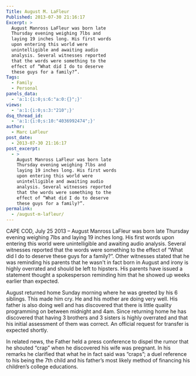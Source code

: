 ```yaml
---
Title: August M. LaFleur
Published: 2013-07-30 21:16:17
Excerpt: >
  August Manross LaFleur was born late
  Thursday evening weighing 7lbs and
  laying 19 inches long. His first words
  upon entering this world were
  unintelligible and awaiting audio
  analysis. Several witnesses reported
  that the words were something to the
  effect of “What did I do to deserve
  these guys for a family?”.
Tags:
  - Family
  - Personal
panels_data:
  - 'a:1:{i:0;s:6:"a:0:{}";}'
views:
  - 'a:1:{i:0;s:3:"210";}'
dsq_thread_id:
  - 'a:1:{i:0;s:10:"4036992474";}'
author:
  - Marc LaFleur
post_date:
  - 2013-07-30 21:16:17
post_excerpt:
  - >
    August Manross LaFleur was born late
    Thursday evening weighing 7lbs and
    laying 19 inches long. His first words
    upon entering this world were
    unintelligible and awaiting audio
    analysis. Several witnesses reported
    that the words were something to the
    effect of “What did I do to deserve
    these guys for a family?”.
permalink:
  - /august-m-lafleur/
---
```

CAPE COD, July 25 2013 – August Manross LaFleur was born late Thursday evening weighing 7lbs and laying 19 inches long. His first words upon entering this world were unintelligible and awaiting audio analysis. Several witnesses reported that the words were something to the effect of “What did I do to deserve these guys for a family?”. Other witnesses stated that he was reminding his parents that he wasn't in fact born in August and irony is highly overrated and should be left to hipsters. His parents have issued a statement thought a spokesperson reminding him that he showed up weeks earlier than expected.

August returned home Sunday morning where he was greeted by his 6 siblings. This made him cry. He and his mother are doing very well. His father is also doing well and has discovered that there is little quality programming on between midnight and 4am. Since returning home he has discovered that having 3 brothers and 3 sisters is highly overrated and that his initial assessment of them was correct. An official request for transfer is expected shortly.

In related news, the Father held a press conference to dispel the rumor that he shouted “crap” when he discovered his wife was pregnant. In his remarks he clarified that what he in fact said was “craps”; a duel reference to his being the 7th child and his father’s most likely method of financing his children’s college educations.